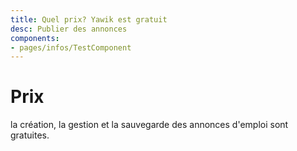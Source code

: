 ```yaml
---
title: Quel prix? Yawik est gratuit
desc: Publier des annonces
components:
- pages/infos/TestComponent
---
```


# Prix

la création, la gestion et la sauvegarde des annonces d'emploi sont gratuites.
